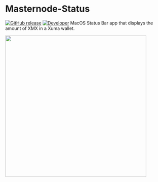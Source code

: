 # Masternode-Status
[![GitHub release](https://img.shields.io/github/release/dpett122/rubidium.svg)](https://github.com/dpett122/Masternode-Status/releases)
[![Developer](https://img.shields.io/badge/Developer-Nightonke-red.svg)](http://dillonpetito.ml/)
MacOS Status Bar app that displays the amount of XMX in a Xuma wallet.

<img src="https://github.com/dpett122/Masternode-Status/blob/master/Pictures/ss1XMX.png" width="445">  
